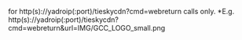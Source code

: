 ﻿for http(s)://yadroip(:port)/tieskycdn?cmd=webreturn calls only. 
*E.g. 
http(s)://yadroip(:port)/tieskycdn?cmd=webreturn&url=IMG/GCC_LOGO_small.png